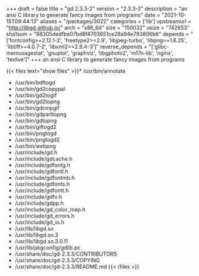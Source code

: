 +++
draft = false
title = "gd 2.3.3-2"
version = "2.3.3-2"
description = "an ansi C library to generate fancy images from programs"
date = "2021-10-15T09:44:13"
aliases = "/packages/3022"
categories = ['lib']
upstreamurl = "http://libgd.github.io/"
arch = "x86_64"
size = "150032"
usize = "742653"
sha1sum = "98305dedfbe07bd8f4703651ce28a94e793806b6"
depends = "['fontconfig>=2.12.1-2', 'freetype2>=2.9', 'libjpeg-turbo', 'libpng>=1.6.25', 'libtiff>=4.0.7-2', 'libxml2>=2.9.4-3']"
reverse_depends = "['glibc-memusagestat', 'gnuplot', 'graphviz', 'libgphoto2', 'm17n-lib', 'nginx', 'texlive']"
+++
an ansi C library to generate fancy images from programs

{{< files text="show files" >}}* /usr/bin/annotate
* /usr/bin/bdftogd
* /usr/bin/gd2copypal
* /usr/bin/gd2togif
* /usr/bin/gd2topng
* /usr/bin/gdcmpgif
* /usr/bin/gdparttopng
* /usr/bin/gdtopng
* /usr/bin/giftogd2
* /usr/bin/pngtogd
* /usr/bin/pngtogd2
* /usr/bin/webpng
* /usr/include/gd.h
* /usr/include/gdcache.h
* /usr/include/gdfontg.h
* /usr/include/gdfontl.h
* /usr/include/gdfontmb.h
* /usr/include/gdfonts.h
* /usr/include/gdfontt.h
* /usr/include/gdfx.h
* /usr/include/gdpp.h
* /usr/include/gd_color_map.h
* /usr/include/gd_errors.h
* /usr/include/gd_io.h
* /usr/lib/libgd.so
* /usr/lib/libgd.so.3
* /usr/lib/libgd.so.3.0.11
* /usr/lib/pkgconfig/gdlib.pc
* /usr/share/doc/gd-2.3.3/CONTRIBUTORS
* /usr/share/doc/gd-2.3.3/COPYING
* /usr/share/doc/gd-2.3.3/README.md
{{< /files >}}